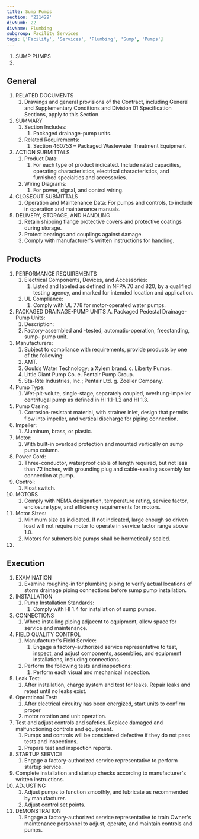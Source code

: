 ```yaml
---
title: Sump Pumps
section: '221429'
divNumb: 22
divName: Plumbing
subgroup: Facility Services
tags: ['Facility', 'Services', 'Plumbing', 'Sump', 'Pumps']
---
```



1. SUMP PUMPS
1. 
## General

1. RELATED DOCUMENTS
   1. Drawings and general provisions of the Contract, including General and Supplementary
Conditions and Division 01 Specification Sections, apply to this Section.
2. SUMMARY
   1. Section Includes:
      1. Packaged drainage-pump units. 
   1. Related Requirements:
      1. Section 460753 – Packaged Wastewater Treatment Equipment
3. ACTION SUBMITTALS
   1. Product Data:
      1. For each type of product indicated. Include rated capacities, operating characteristics, electrical characteristics, and furnished specialties and accessories.
   1. Wiring Diagrams:
      1. For power, signal, and control wiring.
4. CLOSEOUT SUBMITTALS
   1. Operation and Maintenance Data:
For pumps and controls, to include in operation and maintenance manuals.
5. DELIVERY, STORAGE, AND HANDLING
   1. Retain shipping flange protective covers and protective coatings during storage. 
   1. Protect bearings and couplings against damage.
   1. Comply with manufacturer's written instructions for handling.

## Products

1. PERFORMANCE REQUIREMENTS
   1. Electrical Components, Devices, and Accessories:
      1. Listed and labeled as defined in NFPA 70 and
820, by a qualified testing agency, and marked for intended location and application.
   1. UL Compliance:
      1. Comply with UL 778 for motor-operated water pumps.
2. PACKAGED DRAINAGE-PUMP UNITS A. Packaged Pedestal Drainage-Pump Units:
      1. Description:
      1. Factory-assembled and -tested, automatic-operation, freestanding, sump- pump unit.
2. Manufacturers:
      1. Subject to compliance with requirements, provide products by one of the following:
      1. AMT.
      1. Goulds Water Technology; a Xylem brand. c. Liberty Pumps.
      1. Little Giant Pump Co. e. Pentair Pump Group.
      1. Sta-Rite Industries, Inc.; Pentair Ltd. g. Zoeller Company.
3. Pump Type:
      1. Wet-pit-volute, single-stage, separately coupled, overhung-impeller centrifugal pump as defined in HI 1.1-1.2 and HI 1.3.
4. Pump Casing:
      1. Corrosion-resistant material, with strainer inlet, design that permits flow into impeller, and vertical discharge for piping connection.
5. Impeller:
      1. Aluminum, brass, or plastic.
6. Motor:
      1. With built-in overload protection and mounted vertically on sump pump column.
7. Power Cord:
      1. Three-conductor, waterproof cable of length required, but not less than 72 inches, with grounding plug and cable-sealing assembly for connection at pump.
8. Control:
      1. Float switch.
3. MOTORS
   1. Comply with NEMA designation, temperature rating, service factor, enclosure type, and efficiency requirements for motors.
1. Motor Sizes:
      1. Minimum size as indicated. If not indicated, large enough so driven load will not require motor to operate in service factor range above 1.0.
   1. Motors for submersible pumps shall be hermetically sealed.
1. 

## Execution

1. EXAMINATION
   1. Examine roughing-in for plumbing piping to verify actual locations of storm drainage piping connections before sump pump installation.
2. INSTALLATION
   1. Pump Installation Standards:
      1. Comply with HI 1.4 for installation of sump pumps.
3. CONNECTIONS
   1. Where installing piping adjacent to equipment, allow space for service and maintenance.
4. FIELD QUALITY CONTROL
   1. Manufacturer's Field Service:
      1. Engage a factory-authorized service representative to test, inspect, and adjust components, assemblies, and equipment installations, including connections.
   1. Perform the following tests and inspections:
      1. Perform each visual and mechanical inspection.
2. Leak Test:
      1. After installation, charge system and test for leaks. Repair leaks and retest until no leaks exist.
3. Operational Test:
      1. After electrical circuitry has been energized, start units to confirm proper
   1. motor rotation and unit operation.
4. Test and adjust controls and safeties. Replace damaged and malfunctioning controls and equipment.
   1. Pumps and controls will be considered defective if they do not pass tests and inspections. 
   1. Prepare test and inspection reports.
5. STARTUP SERVICE
   1. Engage a factory-authorized service representative to perform startup service.
1. Complete installation and startup checks according to manufacturer's written instructions.
6. ADJUSTING
   1. Adjust pumps to function smoothly, and lubricate as recommended by manufacturer. 
   1. Adjust control set points.
7. DEMONSTRATION
   1. Engage a factory-authorized service representative to train Owner's maintenance personnel to adjust, operate, and maintain controls and pumps.


